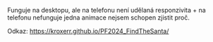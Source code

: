 Funguje na desktopu, ale na telefonu není udělaná responzivita + na telefonu nefunguje jedna animace nejsem schopen zjistit proč.

Odkaz:
https://kroxerr.github.io/PF2024_FindTheSanta/
